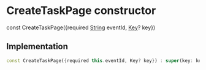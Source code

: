 


# CreateTaskPage constructor






const
CreateTaskPage(\{required [String](https://api.flutter.dev/flutter/dart-core/String-class.html) eventId, [Key](https://api.flutter.dev/flutter/foundation/Key-class.html)? key})





## Implementation

```dart
const CreateTaskPage({required this.eventId, Key? key}) : super(key: key);
```







